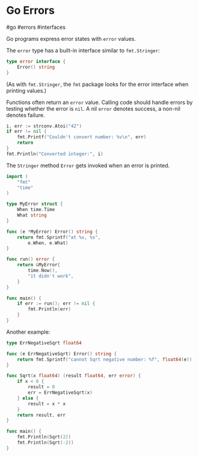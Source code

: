 # Go Errors
#go #errors #interfaces

Go programs express error states with `error` values.

The `error` type has a built-in interface similar to `fmt.Stringer`:
```go
type error interface {
	Error() string
}
```
(As with `fmt.Stringer`,
the `fmt` package looks for the error interface when printing values.)

Functions often return an `error` value.
Calling code should handle errors by testing whether the error is `nil`.
A nil `error` denotes success, a non-nil denotes failure.
```go
i, err := strconv.Atoi("42")
if err != nil {
	fmt.Printf("Couldn't convert number: %v\n", err)
	return
}
fmt.Println("Converted integer:", i)
```

The `Stringer` method `Error` gets invoked when an error is printed.
```go
import (
	"fmt"
	"time"
)

type MyError struct {
	When time.Time
	What string
}

func (e *MyError) Error() string {
	return fmt.Sprintf("at %v, %s",
		e.When, e.What)
}

func run() error {
	return &MyError{
		time.Now(),
		"it didn't work",
	}
}

func main() {
	if err := run(); err != nil {
		fmt.Println(err)
	}
}
```

Another example:
```go
type ErrNegativeSqrt float64

func (e ErrNegativeSqrt) Error() string {
	return fmt.Sprintf("cannot Sqrt negative number: %f", float64(e))
}

func Sqrt(x float64) (result float64, err error) {
	if x < 0 {
		result = 0
		err = ErrNegativeSqrt(x)
	} else {
		result = x * x
	}
	return result, err
}

func main() {
	fmt.Println(Sqrt(2))
	fmt.Println(Sqrt(-2))
}
```

